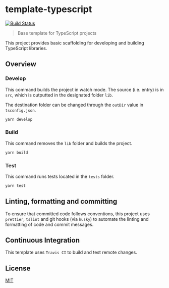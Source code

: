 # template-typescript

[![Build Status](https://travis-ci.com/metonym/template-typescript.svg?token=WM4sWTyTsYsN8hUSbhzn&branch=master)](https://travis-ci.com/metonym/template-typescript)

> Base template for TypeScript projects

This project provides basic scaffolding for developing and building TypeScript libraries.

## Overview

### Develop

This command builds the project in watch mode. The source (i.e. entry) is in `src`, which is outputted in the designated folder `lib`.

The destination folder can be changed through the `outDir` value in `tsconfig.json`.

```bash
yarn develop
```

### Build

This command removes the `lib` folder and builds the project.

```bash
yarn build
```

### Test

This command runs tests located in the `tests` folder.

```bash
yarn test
```

## Linting, formatting and committing

To ensure that committed code follows conventions, this project uses `prettier`, `tslint` and git hooks (via `husky`) to automate the linting and formatting of code and commit messages.

## Continuous Integration

This template uses `Travis CI` to build and test remote changes.

## License

[MIT](LICENSE)
